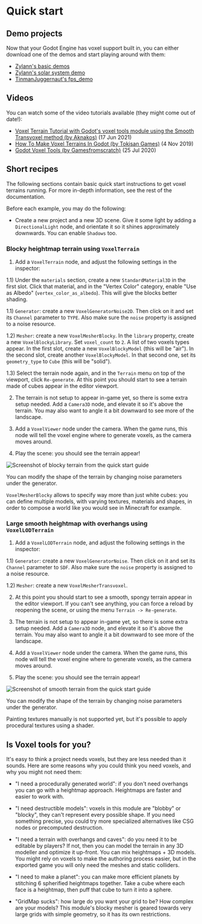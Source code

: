 Quick start
==============

Demo projects
------------------

Now that your Godot Engine has voxel support built in, you can either download one of the demos and start playing around with them:

- [Zylann's basic demos](https://github.com/Zylann/voxelgame)
- [Zylann's solar system demo](https://github.com/Zylann/solar_system_demo)
- [TinmanJuggernaut's fps_demo](https://github.com/tinmanjuggernaut/voxelgame)

Videos
--------

You can watch some of the video tutorials available (they might come out of date!):

- [Voxel Terrain Tutorial with Godot's voxel tools module using the Smooth Transvoxel method (by Aknakos)](https://www.youtube.com/watch?v=YDHkTJ6Na9U) (17 Jun 2021)
- [How To Make Voxel Terrains In Godot (by Tokisan Games)](https://www.youtube.com/watch?v=zfzmcbR1H_0) (4 Nov 2019)
- [Godot Voxel Tools (by Gamesfromscratch)](https://www.youtube.com/watch?v=WxZK_Yg5kU0) (25 Jul 2020)


Short recipes
---------------

The following sections contain basic quick start instructions to get voxel terrains running.
For more in-depth information, see the rest of the documentation.

Before each example, you may do the following:

- Create a new project and a new 3D scene. Give it some light by adding a `DirectionalLight` node, and orientate it so it shines approximately downwards. You can enable `Shadows` too.

### Blocky heightmap terrain using `VoxelTerrain`

1) Add a `VoxelTerrain` node, and adjust the following settings in the inspector:
	
1.1) Under the `materials` section, create a new `StandardMaterial3D` in the first slot. Click that material, and in the "Vertex Color" category, enable "Use as Albedo" (`vertex_color_as_albedo`). This will give the blocks better shading.

1.1) `Generator`: create a new `VoxelGeneratorNoise2D`. Then click on it and set its `Channel` parameter to `TYPE`. Also make sure the `noise` property is assigned to a noise resource.

1.2) `Mesher`: create a new `VoxelMesherBlocky`. In the `library` property, create a new `VoxelBlockyLibrary`. Set `voxel_count` to `2`. A list of two voxels types appear. In the first slot, create a new `VoxelBlockyModel` (this will be "air"). In the second slot, create another `VoxelBlockyModel`. In that second one, set its `geometry_type` to `Cube` (this will be "solid").

1.3) Select the terrain node again, and in the `Terrain` menu on top of the viewport, click `Re-generate`. At this point you should start to see a terrain made of cubes appear in the editor viewport.

2) The terrain is not setup to appear in-game yet, so there is some extra setup needed. Add a `Camera3D` node, and elevate it so it's above the terrain. You may also want to angle it a bit downward to see more of the landscape.

3) Add a `VoxelViewer` node under the camera. When the game runs, this node will tell the voxel engine where to generate voxels, as the camera moves around.

4) Play the scene: you should see the terrain appear!

![Screenshot of blocky terrain from the quick start guide](images/default-terrain.jpg)

You can modify the shape of the terrain by changing noise parameters under the generator. 

`VoxelMesherBlocky` allows to specify way more than just white cubes: you can define multiple models, with varying textures, materials and shapes, in order to compose a world like you would see in Minecraft for example.


### Large smooth heightmap with overhangs using `VoxelLODTerrain`

1) Add a `VoxelLODTerrain` node, and adjust the following settings in the inspector:

1.1) `Generator`: create a new `VoxelGeneratorNoise`. Then click on it and set its `Channel` parameter to `SDF`. Also make sure the `noise` property is assigned to a noise resource.

1.2) `Mesher`: create a new `VoxelMesherTransvoxel`.

2) At this point you should start to see a smooth, spongy terrain appear in the editor viewport. If you can't see anything, you can force a reload by reopening the scene, or using the menu `Terrain -> Re-generate`.

3) The terrain is not setup to appear in-game yet, so there is some extra setup needed. Add a `Camera3D` node, and elevate it so it's above the terrain. You may also want to angle it a bit downward to see more of the landscape.

4) Add a `VoxelViewer` node under the camera. When the game runs, this node will tell the voxel engine where to generate voxels, as the camera moves around.

5) Play the scene: you should see the terrain appear!

![Screenshot of smooth terrain from the quick start guide](images/noise-terrain-default.jpg)

You can modify the shape of the terrain by changing noise parameters under the generator. 

Painting textures manually is not supported yet, but it's possible to apply procedural textures using a shader.


Is Voxel tools for you?
--------------------------

It's easy to think a project needs voxels, but they are less needed than it sounds. Here are some reasons why you could think you need voxels, and why you might not need them:

- "I need a procedurally generated world": if you don't need overhangs you can go with a heightmap approach. Heightmaps are faster and easier to work with.

- "I need destructible models": voxels in this module are "blobby" or "blocky", they can't represent every possible shape. If you need something precise, you could try more specialized alternatives like CSG nodes or precomputed destruction.

- "I need a terrain with overhangs and caves": do you need it to be editable by players? If not, then you can model the terrain in any 3D modeller and optimize it up-front. You can mix heightmaps + 3D models. You might rely on voxels to make the authoring process easier, but in the exported game you will only need the meshes and static colliders.

- "I need to make a planet": you can make more efficient planets by stitching 6 spherified heightmaps together. Take a cube where each face is a heightmap, then puff that cube to turn it into a sphere.

- "GridMap sucks": how large do you want your grid to be? How complex are your models? This module's blocky mesher is geared towards very large grids with simple geometry, so it has its own restrictions.
